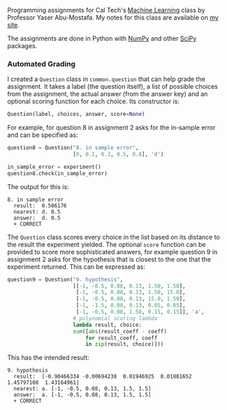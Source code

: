 Programming assignments for Cal Tech's [Machine Learning](http://work.caltech.edu/telecourse) class by Professor Yaser Abu-Mostafa. My notes for this class are available on [my site](http://blaenkdenum.com/notes/machine-learning-theory/).

The assignments are done in Python with [NumPy](http://www.numpy.org/) and other [SciPy](http://www.scipy.org/) packages.

### Automated Grading

I created a `Question` class in `common.question` that can help grade the assignment. It takes a label (the question itself), a list of possible choices from the assignment, the actual answer (from the answer key) and an optional scoring function for each choice. Its constructor is:

``` python
Question(label, choices, answer, score=None)
```

For example, for question 8 in assignment 2 asks for the in-sample error and can be specified as:

``` python
question8 = Question("8. in sample error",
                     [0, 0.1, 0.3, 0.5, 0.8], 'd')

in_sample_error = experiment()
question8.check(in_sample_error)
```

The output for this is:

```
8. in sample error
  result:  0.506176
  nearest: d. 0.5
  answer:  d. 0.5
  + CORRECT
```

The `Question` class scores every choice in the list based on its distance to the result the experiment yielded. The optional `score` function can be provided to score more sophisticated answers, for example question 9 in assignment 2 asks for the hypothesis that is closest to the one that the experiment returned. This can be expressed as:

``` python
question9 = Question("9. hypothesis",
                     [[-1, -0.5, 0.08, 0.13, 1.50, 1.50],
                      [-1, -0.5, 0.08, 0.13, 1.50, 15.0],
                      [-1, -0.5, 0.08, 0.13, 15.0, 1.50],
                      [-1, -1.5, 0.08, 0.13, 0.05, 0.05],
                      [-1, -0.5, 0.08, 1.50, 0.15, 0.15]], 'a',
                     # polynomial scoring lambda
                     lambda result, choice:
                     sum([abs(result_coeff - coeff)
                         for result_coeff, coeff
                         in zip(result, choice)]))
```

This has the intended result:

```
9. hypothesis
  result:  [-0.90466334 -0.00694238  0.01946925  0.01881652  1.45797108  1.43164961]
  nearest: a. [-1, -0.5, 0.08, 0.13, 1.5, 1.5]
  answer:  a. [-1, -0.5, 0.08, 0.13, 1.5, 1.5]
  + CORRECT
```

